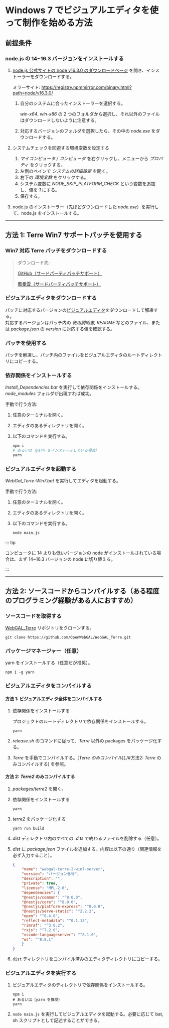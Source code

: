 # Windows 7 でビジュアルエディタを使って制作を始める方法

## 前提条件

### node.js の 14~16.3 バージョンをインストールする

1. [node.js 公式サイトの node v16.3.0 のダウンロードページ](https://nodejs.org/dist/v16.3.0/) を開き、インストーラーをダウンロードする。

    ミラーサイト: <https://registry.npmmirror.com/binary.html?path=node/v16.3.0/>

    1. 自分のシステムに合ったインストーラーを選択する。

        *win-x64*, *win-x86* の 2 つのフォルダから選択し、それ以外のファイルはダウンロードしないように注意する。

    2. 対応するバージョンのフォルダを選択したら、その中の *node.exe* をダウンロードする。

2. システムチェックを回避する環境変数を設定する

    1. *マイコンピュータ / コンピュータ* を右クリックし、メニューから *プロパティ* をクリックする。
    2. 左側のペインで *システムの詳細設定* を開く。
    3. 右下の *環境変数* をクリックする。
    4. システム変数に *NODE_SKIP_PLATFORM_CHECK* という変数を追加し、値を *1* にする。
    5. 保存する。

3. node.js のインストーラー（先ほどダウンロードした *node.exe*）を実行して、node.js をインストールする。

---

## 方法 1: Terre Win7 サポートパッチを使用する

### Win7 対応 Terre パッチをダウンロードする

> ダウンロード先:
>
> [GitHub（サードパーティパッチサポート）](https://github.com/hshqwq/WebGAL_Terre/releases)
>
> [藍奏雲（サードパーティパッチサポート）](https://wwh.lanzoue.com/i2xqa0uy2fuh)

### ビジュアルエディタをダウンロードする

パッチに対応するバージョンの[ビジュアルエディタ](./guide#方法1（推奨）：WebGALエディタを使用する)をダウンロードして解凍する。  
対応するバージョンはパッチ内の *使用説明書, README* などのファイル、または *package.json* の *version* に対応する値を確認する。

### パッチを使用する

パッチを解凍し、パッチ内のファイルをビジュアルエディタのルートディレクトリにコピーする。

### 依存関係をインストールする

*Install_Dependencies.bat* を実行して依存関係をインストールする。*node_modules* フォルダが出現すれば成功。

手動で行う方法:

1. 任意のターミナルを開く。

2. エディタのあるディレクトリを開く。

3. 以下のコマンドを実行する。

    ```bash
    npm i 
    # あるいは（yarn をインストールしている場合）
    yarn
    ```

### ビジュアルエディタを起動する

*WebGal_Terre-Win7.bat* を実行してエディタを起動する。

手動で行う方法:

1. 任意のターミナルを開く。

2. エディタのあるディレクトリを開く。

3. 以下のコマンドを実行する。

    ```bash
    node main.js
    ```

::: tip

コンピュータに 14 よりも低いバージョンの node がインストールされている場合は、まず 14~16.3 バージョンの node に切り替える。

:::

---

## 方法 2: ソースコードからコンパイルする（ある程度のプログラミング経験がある人におすすめ）

### ソースコードを取得する

[WebGAL_Terre](https://github.com/OpenWebGAL/WebGAL_Terre) リポジトリをクローンする。

``` shell
git clone https://github.com/OpenWebGAL/WebGAL_Terre.git
```

### パッケージマネージャー（任意）

yarn をインストールする（任意だが推奨）。  

``` shell
npm i -g yarn
```

### ビジュアルエディタをコンパイルする

#### 方法 1: ビジュアルエディタ全体をコンパイルする

1. 依存関係をインストールする

    プロジェクトのルートディレクトリで依存関係をインストールする。

    ```shell
    yarn
    ```

2. *release.sh* のコマンドに従って、*Terre* 以外の packages をパッケージ化する。

3. *Terre* を手動でコンパイルする。[*Terre のみコンパイル*](./#方法2: *Terre* のみコンパイルする) を参照。

#### 方法 2: *Terre2* のみコンパイルする

1. *packages/terre2* を開く。

2. 依存関係をインストールする

    ``` shell
    yarn
    ```

3. *terre2* をパッケージ化する

    ``` shell
    yarn run build
    ```

4. *dist* ディレクトリ内のすべての *.d.ts* で終わるファイルを削除する（任意）。

5. *dist* に *package.json* ファイルを追加する。内容は以下の通り（関連情報を必ず入力すること）。

    ```json
    {
        "name": "webgal-terre-2-win7-server",
        "version": "バージョン番号",
        "description": "",
        "private": true,
        "license": "MPL-2.0",
        "dependencies": {
        "@nestjs/common": "^8.0.0",
        "@nestjs/core": "^8.0.0",
        "@nestjs/platform-express": "^8.0.0",
        "@nestjs/serve-static": "^2.2.2",
        "open": "^8.4.0",
        "reflect-metadata": "^0.1.13",
        "rimraf": "^3.0.2",
        "rxjs": "^7.2.0",
        "vscode-languageserver": "^8.1.0",
        "ws": "^8.8.1"
        }
    }
    ```

6. `dist` ディレクトリをコンパイル済みのエディタディレクトリにコピーする。

### ビジュアルエディタを実行する

1. ビジュアルエディタのディレクトリで依存関係をインストールする。

    ``` shell
    npm i
    # あるいは（yarn を推奨）
    yarn
    ```

2. `node main.js` を実行してビジュアルエディタを起動する。必要に応じて bat, sh スクリプトとして記述することができる。